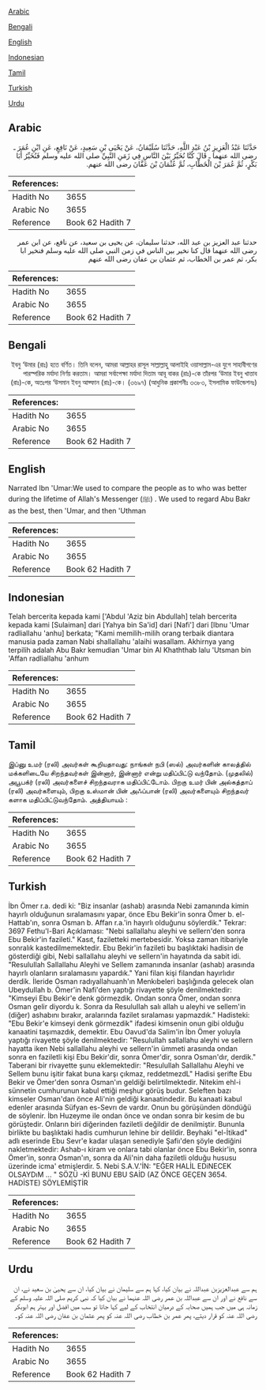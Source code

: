 [Arabic](#arabic)

[Bengali](#bengali)

[English](#english)

[Indonesian](#indonesian)

[Tamil](#tamil)

[Turkish](#turkish)

[Urdu](#urdu)

## Arabic


<div dir="rtl" lang="ar" style={{fontSize:'larger',backgroundColor:'#f8f9fa',padding:20}}>
حَدَّثَنَا عَبْدُ الْعَزِيزِ بْنُ عَبْدِ اللَّهِ، حَدَّثَنَا سُلَيْمَانُ، عَنْ يَحْيَى بْنِ سَعِيدٍ، عَنْ نَافِعٍ، عَنِ ابْنِ عُمَرَ ـ رضى الله عنهما ـ قَالَ كُنَّا نُخَيِّرُ بَيْنَ النَّاسِ فِي زَمَنِ النَّبِيِّ صلى الله عليه وسلم فَنُخَيِّرُ أَبَا بَكْرٍ، ثُمَّ عُمَرَ بْنَ الْخَطَّابِ، ثُمَّ عُثْمَانَ بْنَ عَفَّانَ رضى الله عنهم‏.‏
</div>
<div style={{backgroundColor:'#f8f9fa',padding:20, marginBottom: 10}}><table> <thead> <tr> <th>References:</th> <th></th> </tr> </thead> <tbody><tr><td>Hadith No</td><td>3655</td></tr><tr><td>Arabic No</td><td>3655</td></tr><tr><td>Reference</td><td>Book 62 Hadith 7</td></tr></tbody></table></div>


<div dir="rtl" lang="ar" style={{fontSize:'larger',backgroundColor:'#f8f9fa',padding:20}}>
حدثنا عبد العزيز بن عبد الله، حدثنا سليمان، عن يحيى بن سعيد، عن نافع، عن ابن عمر رضى الله عنهما قال كنا نخير بين الناس في زمن النبي صلى الله عليه وسلم فنخير ابا بكر، ثم عمر بن الخطاب، ثم عثمان بن عفان رضى الله عنهم
</div>
<div style={{backgroundColor:'#f8f9fa',padding:20, marginBottom: 10}}><table> <thead> <tr> <th>References:</th> <th></th> </tr> </thead> <tbody><tr><td>Hadith No</td><td>3655</td></tr><tr><td>Arabic No</td><td>3655</td></tr><tr><td>Reference</td><td>Book 62 Hadith 7</td></tr></tbody></table></div>

## Bengali


<div dir="rtl" lang="bn" style={{fontSize:'larger',backgroundColor:'#f8f9fa',padding:20}}>
ইবনু ‘উমার (রাঃ) হতে বর্ণিত। তিনি বলেন, আমরা আল্লাহর রাসূল সাল্লাল্লাহু আলাইহি ওয়াসাল্লাম-এর যুগে সাহাবীগণের পারস্পরিক মর্যাদা নির্ণয় করতাম। আমরা সর্বাপেক্ষা মর্যাদা দিতাম আবূ বাকর (রাঃ)-কে তাঁরপর ‘উমার ইবনু খাত্তাব (রাঃ)-কে, অতঃপর ‘উসমান ইবনু আফ্ফান (রাঃ)-কে। (৩৬৯৭) (আধুনিক প্রকাশনীঃ ৩৩৮৩, ইসলামিক ফাউন্ডেশনঃ)
</div>
<div style={{backgroundColor:'#f8f9fa',padding:20, marginBottom: 10}}><table> <thead> <tr> <th>References:</th> <th></th> </tr> </thead> <tbody><tr><td>Hadith No</td><td>3655</td></tr><tr><td>Arabic No</td><td>3655</td></tr><tr><td>Reference</td><td>Book 62 Hadith 7</td></tr></tbody></table></div>

## English


<div dir="ltr" lang="en" style={{fontSize:'larger',backgroundColor:'#f8f9fa',padding:20}}>
Narrated Ibn 'Umar:We used to compare the people as to who was better during the lifetime of Allah's Messenger (ﷺ) . We used to regard Abu Bakr as the best, then 'Umar, and then 'Uthman
</div>
<div style={{backgroundColor:'#f8f9fa',padding:20, marginBottom: 10}}><table> <thead> <tr> <th>References:</th> <th></th> </tr> </thead> <tbody><tr><td>Hadith No</td><td>3655</td></tr><tr><td>Arabic No</td><td>3655</td></tr><tr><td>Reference</td><td>Book 62 Hadith 7</td></tr></tbody></table></div>

## Indonesian


<div dir="ltr" lang="id" style={{fontSize:'larger',backgroundColor:'#f8f9fa',padding:20}}>
Telah bercerita kepada kami ['Abdul 'Aziz bin Abdullah] telah bercerita kepada kami [Sulaiman] dari [Yahya bin Sa'id] dari [Nafi'] dari [Ibnu 'Umar radliallahu 'anhu] berkata; "Kami memilih-milih orang terbaik diantara manusia pada zaman Nabi shallallahu 'alaihi wasallam. Akhirnya yang terpilih adalah Abu Bakr kemudian 'Umar bin Al Khaththab lalu 'Utsman bin 'Affan radliallahu 'anhum
</div>
<div style={{backgroundColor:'#f8f9fa',padding:20, marginBottom: 10}}><table> <thead> <tr> <th>References:</th> <th></th> </tr> </thead> <tbody><tr><td>Hadith No</td><td>3655</td></tr><tr><td>Arabic No</td><td>3655</td></tr><tr><td>Reference</td><td>Book 62 Hadith 7</td></tr></tbody></table></div>

## Tamil


<div dir="ltr" lang="ta" style={{fontSize:'larger',backgroundColor:'#f8f9fa',padding:20}}>
இப்னு உமர் (ரலி) அவர்கள் கூறியதாவது: நாங்கள் நபி (ஸல்) அவர்களின் காலத்தில் மக்களிடையே சிறந்தவர்கள் இன்னார், இன்னார் என்று மதிப்பிட்டு வந்தோம். (முதலில்) அபூபக்ர் (ரலி) அவர்களைச் சிறந்தவராக மதிப்பிட்டோம். பிறகு உமர் பின் அல்கத்தாப் (ரலி) அவர்களையும், பிறகு உஸ்மான் பின் அஃப்பான் (ரலி) அவர்களையும் சிறந்தவர் களாக மதிப்பிட்டுவந்தோம். அத்தியாயம் :
</div>
<div style={{backgroundColor:'#f8f9fa',padding:20, marginBottom: 10}}><table> <thead> <tr> <th>References:</th> <th></th> </tr> </thead> <tbody><tr><td>Hadith No</td><td>3655</td></tr><tr><td>Arabic No</td><td>3655</td></tr><tr><td>Reference</td><td>Book 62 Hadith 7</td></tr></tbody></table></div>

## Turkish


<div dir="ltr" lang="tr" style={{fontSize:'larger',backgroundColor:'#f8f9fa',padding:20}}>
İbn Ömer r.a. dedi ki: "Biz insanlar (ashab) arasında Nebi zamanında kimin hayırlı olduğunun sıralamasını yapar, önce Ebu Bekir'in sonra Ömer b. el-Hattab'ın, sonra Osman b. Affan r.a.'in hayırlı olduğunu söylerdik." Tekrar: 3697 Fethu'l-Bari Açıklaması: "Nebi sallallahu aleyhi ve sellern'den sonra Ebu Bekir'in fazileti." Kasıt, faziletteki mertebesidir. Yoksa zaman itibariyle sonralık kastedilmemektedir. Ebu Bekir'in fazileti bu başlıktaki hadisin de gösterdiği gibi, Nebi sallallahu aleyhi ve sellern'in hayatında da sabit idi. "ResuluIlah Sallallahu Aleyhi ve Sellem zamanında insanlar (ashab) arasında hayırlı olanların sıralamasını yapardık." Yani filan kişi filandan hayırlıdır derdik. İleride Osman radıyallahuanh'ın Menkıbeleri başlığında gelecek olan UbeyduIlah b. Ömer'in Nafi'den yaptığı rivayette şöyle denilmektedir: "Kimseyi Ebu Bekir'e denk görmezdik. Ondan sonra Ömer, ondan sonra Osman gelir diyordu k. Sonra da ResuluIlah salı allah u aleyhi ve sellem'in (diğer) ashabını bırakır, aralarında fazilet sıralaması yapmazdık." Hadisteki: "Ebu Bekir'e kimseyi denk görmezdik" ifadesi kimsenin onun gibi olduğu kanaatini taşımazdık, demektir. Ebu Oavud'da Salim'in İbn Ömer yoluyla yaptığı rivayette şöyle denilmektedir: "ResuluIlah sallallahu aleyhi ve sellern hayatta iken Nebi sallallahu aleyhi ve sellern'in ümmeti arasında ondan sonra en faziletli kişi Ebu Bekir'dir, sonra Ömer'dir, sonra Osman'dır, derdik." Taberani bir rivayette şunu eklemektedir: "Resulullah Sallallahu Aleyhi ve Sellem bunu işitir fakat buna karşı çıkmaz, reddetmezdL" Hadisi şerifte Ebu Bekir ve Ömer'den sonra Osman'ın geldiği belirtilmektedir. Nitekim ehl-i sünnetin cumhurunun kabul ettiği meşhur görüş budur. Seleften bazı kimseler Osman'dan önce Ali'nin geldiği kanaatindedir. Bu kanaati kabul edenler arasında Süfyan es-Sevrı de vardır. Onun bu görüşünden döndüğü de söylenir. İbn Huzeyme ile ondan önce ve ondan sonra bir kesim de bu görüştedir. Onların biri diğerinden faziletli değildir de denilmiştir. Bununla birlikte bu başlıktaki hadis cumhurun lehine bir delildir. Beyhaki "el-İtikad" adlı eserinde Ebu Sevr'e kadar ulaşan senediyle Şafiı'den şöyle dediğini nakletmektedir: Ashab-ı kiram ve onlara tabi olanlar önce Ebu Bekir'in, sonra Ömer'in, sonra Osman'ın, sonra da Ali'nin daha faziletli olduğu hususu üzerinde icma' etmişlerdir. 5. Nebi S.A.V.'İN: "EĞER HALİL EDiNECEK OLSAYDıM ... " SÖZÜ -Kİ BUNU EBU SAİD (AZ ÖNCE GEÇEN 3654. HADİSTE) SÖYLEMİŞTİR
</div>
<div style={{backgroundColor:'#f8f9fa',padding:20, marginBottom: 10}}><table> <thead> <tr> <th>References:</th> <th></th> </tr> </thead> <tbody><tr><td>Hadith No</td><td>3655</td></tr><tr><td>Arabic No</td><td>3655</td></tr><tr><td>Reference</td><td>Book 62 Hadith 7</td></tr></tbody></table></div>

## Urdu


<div dir="rtl" lang="ur" style={{fontSize:'larger',backgroundColor:'#f8f9fa',padding:20}}>
ہم سے عبدالعزیزبن عبداللہ نے بیان کیا، کہا ہم سے سلیمان نے بیان کیا، ان سے یحییٰ بن سعید نے، ان سے نافع نے اور ان سے عبداللہ بن عمر رضی اللہ عنہما نے بیان کیا کہ نبی کریم صلی اللہ علیہ وسلم کے زمانہ ہی میں جب ہمیں صحابہ کے درمیان انتخاب کے لیے کہا جاتا تو سب میں افضل اور بہتر ہم ابوبکر رضی اللہ عنہ کو قرار دیتے، پھر عمر بن خطاب رضی اللہ عنہ کو پھر عثمان بن عفان رضی اللہ عنہ کو۔
</div>
<div style={{backgroundColor:'#f8f9fa',padding:20, marginBottom: 10}}><table> <thead> <tr> <th>References:</th> <th></th> </tr> </thead> <tbody><tr><td>Hadith No</td><td>3655</td></tr><tr><td>Arabic No</td><td>3655</td></tr><tr><td>Reference</td><td>Book 62 Hadith 7</td></tr></tbody></table></div>